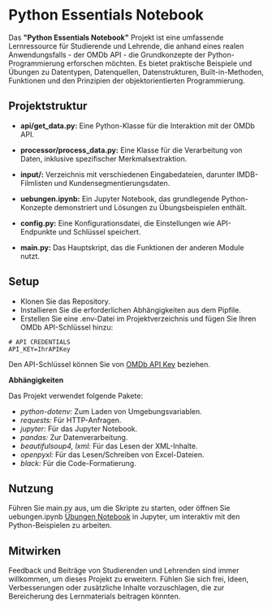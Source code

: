# Python Essentials Notebook
Das **"Python Essentials Notebook"** Projekt ist eine umfassende Lernressource für Studierende und Lehrende, die anhand eines realen Anwendungsfalls - der OMDb API - die Grundkonzepte der Python-Programmierung erforschen möchten. Es bietet praktische Beispiele und Übungen zu Datentypen, Datenquellen, Datenstrukturen, Built-in-Methoden, Funktionen und den Prinzipien der objektorientierten Programmierung.

## Projektstruktur

- **api/get_data.py:**
Eine Python-Klasse für die Interaktion mit der OMDb API.

- **processor/process_data.py:**
Eine Klasse für die Verarbeitung von Daten, inklusive spezifischer Merkmalsextraktion.
- **input/:**
Verzeichnis mit verschiedenen Eingabedateien, darunter IMDB-Filmlisten und Kundensegmentierungsdaten.
- **uebungen.ipynb:**
Ein Jupyter Notebook, das grundlegende Python-Konzepte demonstriert und Lösungen zu Übungsbeispielen enthält.
- **config.py:**
Eine Konfigurationsdatei, die Einstellungen wie API-Endpunkte und Schlüssel speichert.
- **main.py:**
Das Hauptskript, das die Funktionen der anderen Module nutzt.

## Setup
- Klonen Sie das Repository.
- Installieren Sie die erforderlichen Abhängigkeiten aus dem Pipfile.
- Erstellen Sie eine .env-Datei im Projektverzeichnis und fügen Sie Ihren OMDb API-Schlüssel hinzu:

```
# API CREDENTIALS
API_KEY=IhrAPIKey
```

Den API-Schlüssel können Sie von <a href="https://www.omdbapi.com/apikey.aspx">OMDb API Key</a> beziehen.

**Abhängigkeiten**

Das Projekt verwendet folgende Pakete:

- *python-dotenv:* Zum Laden von Umgebungsvariablen.
- *requests:* Für HTTP-Anfragen.
- *jupyter:* Für das Jupyter Notebook.
- *pandas:* Zur Datenverarbeitung.
- *beautifulsoup4, lxml:* Für das Lesen der XML-Inhalte.
- *openpyxl:* Für das Lesen/Schreiben von Excel-Dateien.
- *black:* Für die Code-Formatierung.

## Nutzung
Führen Sie main.py aus, um die Skripte zu starten, oder öffnen Sie uebungen.ipynb [Übungen Notebook](uebungen.ipynb) in Jupyter, um interaktiv mit den Python-Beispielen zu arbeiten.

## Mitwirken

Feedback und Beiträge von Studierenden und Lehrenden sind immer willkommen, um dieses Projekt zu erweitern. 
Fühlen Sie sich frei, Ideen, Verbesserungen oder zusätzliche Inhalte vorzuschlagen, 
die zur Bereicherung des Lernmaterials beitragen könnten.